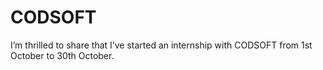 # CODSOFT
I’m thrilled to share that I’ve started an internship with CODSOFT from 1st October to 30th October.
